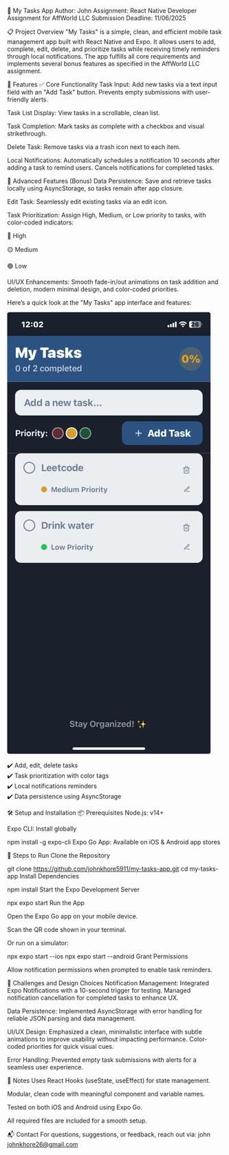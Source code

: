 📱 My Tasks App
Author: John
Assignment: React Native Developer Assignment for AffWorld LLC
Submission Deadline: 11/06/2025

📋 Project Overview
"My Tasks" is a simple, clean, and efficient mobile task management app built with React Native and Expo. It allows users to add, complete, edit, delete, and prioritize tasks while receiving timely reminders through local notifications. The app fulfills all core requirements and implements several bonus features as specified in the AffWorld LLC assignment.

🚀 Features
✅ Core Functionality
Task Input: Add new tasks via a text input field with an "Add Task" button. Prevents empty submissions with user-friendly alerts.

Task List Display: View tasks in a scrollable, clean list.

Task Completion: Mark tasks as complete with a checkbox and visual strikethrough.

Delete Task: Remove tasks via a trash icon next to each item.

Local Notifications: Automatically schedules a notification 10 seconds after adding a task to remind users. Cancels notifications for completed tasks.

🌟 Advanced Features (Bonus)
Data Persistence: Save and retrieve tasks locally using AsyncStorage, so tasks remain after app closure.

Edit Task: Seamlessly edit existing tasks via an edit icon.

Task Prioritization: Assign High, Medium, or Low priority to tasks, with color-coded indicators:

🔴 High

🟡 Medium

🟢 Low

UI/UX Enhancements: Smooth fade-in/out animations on task addition and deletion, modern minimal design, and color-coded priorities.


Here’s a quick look at the "My Tasks" app interface and features:

![Task App Screenshot](assets/33338.jpg)

✔️ Add, edit, delete tasks  
✔️ Task prioritization with color tags  
✔️ Local notifications reminders  
✔️ Data persistence using AsyncStorage  

🛠️ Setup and Installation
📦 Prerequisites
Node.js: v14+

Expo CLI: Install globally


npm install -g expo-cli
Expo Go App: Available on iOS & Android app stores

📲 Steps to Run
Clone the Repository


git clone https://github.com/johnkhore5911/my-tasks-app.git
cd my-tasks-app
Install Dependencies


npm install
Start the Expo Development Server


npx expo start
Run the App

Open the Expo Go app on your mobile device.

Scan the QR code shown in your terminal.

Or run on a simulator:


npx expo start --ios
npx expo start --android
Grant Permissions

Allow notification permissions when prompted to enable task reminders.

🧠 Challenges and Design Choices
Notification Management:
Integrated Expo Notifications with a 10-second trigger for testing. Managed notification cancellation for completed tasks to enhance UX.

Data Persistence:
Implemented AsyncStorage with error handling for reliable JSON parsing and data management.

UI/UX Design:
Emphasized a clean, minimalistic interface with subtle animations to improve usability without impacting performance. Color-coded priorities for quick visual cues.

Error Handling:
Prevented empty task submissions with alerts for a seamless user experience.

📖 Notes
Uses React Hooks (useState, useEffect) for state management.

Modular, clean code with meaningful component and variable names.

Tested on both iOS and Android using Expo Go.

All required files are included for a smooth setup.

📬 Contact
For questions, suggestions, or feedback, reach out via:
john
johnkhore26@gmail.com